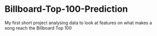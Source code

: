 # Billboard-Top-100-Prediction
My first short project analysing data to look at features on what makes a song reach the Billboard Top 100
